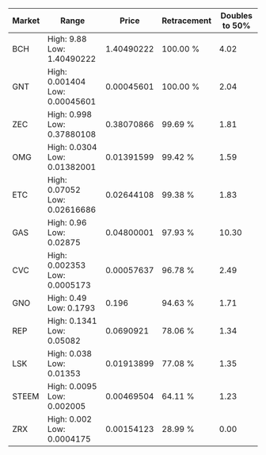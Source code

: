 | Market | Range | Price| Retracement | Doubles to 50% |
| --- | --- | --- | --- | --- |
| BCH | High: 9.88<br />Low: 1.40490222 | 1.40490222 | 100.00 % | 4.02 |
| GNT | High: 0.001404<br />Low: 0.00045601 | 0.00045601 | 100.00 % | 2.04 |
| ZEC | High: 0.998<br />Low: 0.37880108 | 0.38070866 | 99.69 % | 1.81 |
| OMG | High: 0.0304<br />Low: 0.01382001 | 0.01391599 | 99.42 % | 1.59 |
| ETC | High: 0.07052<br />Low: 0.02616686 | 0.02644108 | 99.38 % | 1.83 |
| GAS | High: 0.96<br />Low: 0.02875 | 0.04800001 | 97.93 % | 10.30 |
| CVC | High: 0.002353<br />Low: 0.0005173 | 0.00057637 | 96.78 % | 2.49 |
| GNO | High: 0.49<br />Low: 0.1793 | 0.196 | 94.63 % | 1.71 |
| REP | High: 0.1341<br />Low: 0.05082 | 0.0690921 | 78.06 % | 1.34 |
| LSK | High: 0.038<br />Low: 0.01353 | 0.01913899 | 77.08 % | 1.35 |
| STEEM | High: 0.0095<br />Low: 0.002005 | 0.00469504 | 64.11 % | 1.23 |
| ZRX | High: 0.002<br />Low: 0.0004175 | 0.00154123 | 28.99 % | 0.00 |
